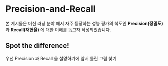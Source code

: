 # Precision-and-Recall
본 게시물은 머신 러닝 분야 에서 자주 등장하는 성능 평가의 척도인 **Precision(정밀도)** 과 **Recall(재현율)** 에 대한 이해를 돕고자 작성되었습니다.

## Spot the difference!

우선 Precision 과 Recall 을 설명하기에 앞서 틀린 그림 찾기
